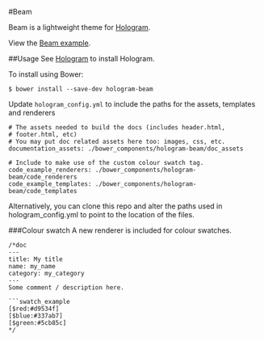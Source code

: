 #Beam

Beam is a lightweight theme for [Hologram](https://github.com/trulia/hologram).

View the [Beam example](https://github.com/ericgsmith/Beam-example).

##Usage
See [Hologram](https://github.com/trulia/hologram) to install Hologram.

To install using Bower:
```
$ bower install --save-dev hologram-beam
```

Update `hologram_config.yml` to include the paths for the assets, templates and renderers

```
# The assets needed to build the docs (includes header.html,
# footer.html, etc)
# You may put doc related assets here too: images, css, etc.
documentation_assets: ./bower_components/hologram-beam/doc_assets

# Include to make use of the custom colour swatch tag.
code_example_renderers: ./bower_components/hologram-beam/code_renderers
code_example_templates: ./bower_components/hologram-beam/code_templates
```

Alternatively, you can clone this repo and alter the paths used in hologram_config.yml
to point to the location of the files.

###Colour swatch
A new renderer is included for colour swatches.

```
/*doc
---
title: My title
name: my_name
category: my_category
---
Some comment / description here.

```swatch_example
[$red:#d9534f]
[$blue:#337ab7]
[$green:#5cb85c]
*/
```
